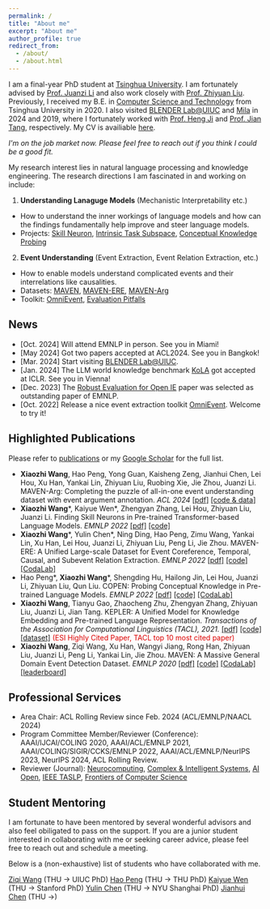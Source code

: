 ```yaml
---
permalink: /
title: "About me"
excerpt: "About me"
author_profile: true
redirect_from: 
  - /about/
  - /about.html
---
```


I am a final-year PhD student at [Tsinghua University](https://www.tsinghua.edu.cn/publish/thu2018en/index.html). I am fortunately advised by [Prof. Juanzi Li](http://keg.cs.tsinghua.edu.cn/persons/ljz/) and also work closely with [Prof. Zhiyuan Liu](http://nlp.csai.tsinghua.edu.cn/~lzy/). Previously, I received my B.E. in [Computer Science and Technology](http://www.cs.tsinghua.edu.cn/) from Tsinghua University in 2020. I also visited [BLENDER Lab@UIUC](https://blender.cs.illinois.edu/) and [Mila](https://mila.quebec/) in 2024 and 2019, where I fortunately worked with [Prof. Heng Ji](https://blender.cs.illinois.edu/hengji.html) and [Prof. Jian Tang](https://jian-tang.com/), respectively. My CV is availiable [here](/cv/).

<i>I'm on the job market now. Please feel free to reach out if you think I could be a good fit.</i>

My research interest lies in natural language processing and knowledge engineering. The research directions I am fascinated in and working on include:

1. **Understanding Lanaguge Models** (Mechanistic Interpretability etc.)
  - How to understand the inner workings of language models and how can the findings fundamentally help improve and steer language models.
  - Projects: [Skill Neuron](/files/EMNLP22-SkillNeuron/SkillNeuron.pdf), [Intrinsic Task Subspace](https://arxiv.org/abs/2110.07867), [Conceptual Knowledge Probing](/files/EMNLP22-COPEN/COPEN.pdf) 
2. **Event Understanding** (Event Extraction, Event Relation Extraction, etc.)
  - How to enable models understand complicated events and their interrelations like causalities.
  - Datasets: [MAVEN](/files/EMNLP20-MAVEN/MAVEN.pdf), [MAVEN-ERE](/files/EMNLP22-MAVEN-ERE/MAVEN-ERE.pdf), [MAVEN-Arg](https://arxiv.org/abs/2311.09105)
  - Toolkit: [OmniEvent](https://github.com/THU-KEG/OmniEvent), [Evaluation Pitfalls](https://aclanthology.org/2023.findings-acl.586.pdf) 


## News
* [Oct. 2024] Will attend EMNLP in person. See you in Miami!
* [May 2024] Got two papers accepted at ACL2024. See you in Bangkok!
* [Mar. 2024] Start visiting [BLENDER Lab@UIUC](https://blender.cs.illinois.edu/).
* [Jan. 2024] The LLM world knowledge benchmark [KoLA](https://arxiv.org/abs/2306.09296) got accepted at ICLR. See you in Vienna!
* [Dec. 2023] The [Robust Evaluation for Open IE](https://arxiv.org/abs/2305.13981) paper was selected as outstanding paper of EMNLP.
* [Oct. 2022] Release a nice event extraction toolkit [OmniEvent](https://github.com/THU-KEG/OmniEvent). Welcome to try it!

## Highlighted Publications

Please refer to [publications](/publications/) or my [Google Scholar](https://scholar.google.com/citations?user=DjpXXZkAAAAJ) for the full list.

* **Xiaozhi Wang**, Hao Peng, Yong Guan, Kaisheng Zeng, Jianhui Chen, Lei Hou, Xu Han, Yankai Lin, Zhiyuan Liu, Ruobing Xie, Jie Zhou, Juanzi Li. MAVEN-Arg: Completing the puzzle of all-in-one event understanding dataset with event argument annotation. *ACL 2024* [[pdf]](https://arxiv.org/pdf/2311.09105) [[code & data]](https://github.com/THU-KEG/MAVEN-Argument)
* <strong>Xiaozhi Wang</strong>\*, Kaiyue Wen\*, Zhengyan Zhang, Lei Hou, Zhiyuan Liu, Juanzi Li. Finding Skill Neurons in Pre-trained Transformer-based Language Models. <i>EMNLP 2022</i> [[pdf]](/files/EMNLP22-SkillNeuron/SkillNeuron.pdf) [[code]](https://github.com/THU-KEG/Skill-Neuron)
* <strong>Xiaozhi Wang</strong>\*, Yulin Chen\*, Ning Ding, Hao Peng, Zimu Wang, Yankai Lin, Xu Han, Lei Hou, Juanzi Li, Zhiyuan Liu, Peng Li, Jie Zhou. MAVEN-ERE: A Unified Large-scale Dataset for Event Coreference, Temporal, Causal, and Subevent Relation Extraction. <i>EMNLP 2022</i> [[pdf]](/files/EMNLP22-MAVEN-ERE/MAVEN-ERE.pdf) [[code]](https://github.com/THU-KEG/MAVEN-ERE) [[CodaLab]](https://codalab.lisn.upsaclay.fr/competitions/8691)
* Hao Peng\*, <strong>Xiaozhi Wang</strong>\*, Shengding Hu, Hailong Jin, Lei Hou, Juanzi Li, Zhiyuan Liu, Qun Liu. COPEN: Probing Conceptual Knowledge in Pre-trained Language Models. <i>EMNLP 2022</i> [[pdf]](/files/EMNLP22-COPEN/COPEN.pdf) [[code]](https://github.com/THU-KEG/COPEN) [[CodaLab]](https://codalab.lisn.upsaclay.fr/competitions/8542)
* <strong>Xiaozhi Wang</strong>, Tianyu Gao, Zhaocheng Zhu, Zhengyan Zhang, Zhiyuan Liu, Juanzi Li, Jian Tang. KEPLER: A Unified Model for Knowledge Embedding and Pre-trained Language Representation. <i>Transactions of the Association for Computational Linguistics (TACL), 2021.</i> [[pdf]](/files/TACL-KEPLER/KEPLER.pdf) [[code]](https://github.com/THU-KEG/KEPLER) [[dataset]](https://deepgraphlearning.github.io/project/wikidata5m) <font color="#dd0000">(ESI Highly Cited Paper, TACL top 10 most cited paper)</font>
* <strong>Xiaozhi Wang</strong>, Ziqi Wang, Xu Han, Wangyi Jiang, Rong Han, Zhiyuan Liu, Juanzi Li, Peng Li, Yankai Lin, Jie Zhou. MAVEN: A Massive General Domain Event Detection Dataset. <i>EMNLP 2020</i> [[pdf]](/files/EMNLP20-MAVEN/MAVEN.pdf) [[code]](https://github.com/THU-KEG/MAVEN-dataset) [[CodaLab]](https://codalab.lisn.upsaclay.fr/competitions/395) [[leaderboard]](https://thukeg.gitee.io/maven/)



## Professional Services
* Area Chair: ACL Rolling Review since Feb. 2024 (ACL/EMNLP/NAACL 2024)
* Program Committee Member/Reviewer (Conference): AAAI/IJCAI/COLING 2020, AAAI/ACL/EMNLP 2021, AAAI/COLING/SIGIR/CCKS/EMNLP 2022, AAAI/ACL/EMNLP/NeurIPS 2023, NeurIPS 2024, ACL Rolling Review.
* Reviewer (Journal): [Neurocomputing](https://www.sciencedirect.com/journal/neurocomputing), [Complex & Intelligent Systems](https://www.springer.com/journal/40747), [AI Open](https://www.sciencedirect.com/journal/ai-open), [IEEE TASLP](https://signalprocessingsociety.org/publications-resources/ieeeacm-transactions-audio-speech-and-language-processing), [Frontiers of Computer Science](https://www.springer.com/journal/11704)
<!-- * Review Assistant: COLING/EMNLP 2018, IJCAI/SIGIR/ACL 2019 -->

## Student Mentoring
I am fortunate to have been mentored by several wonderful advisors and also feel obiligated to pass on the support. If you are a junior student interested in collaborating with me or seeking career advice, please feel free to reach out and schedule a meeting.

Below is a (non-exhaustive) list of students who have collaborated with me.

[Ziqi Wang](https://wzq016.github.io/) (THU -> UIUC PhD)
[Hao Peng](https://scholar.google.com/citations?user=2ry7XsgAAAAJ&hl=en) (THU -> THU PhD)
[Kaiyue Wen](https://whenwen.github.io/) (THU -> Stanford PhD)
[Yulin Chen](https://scholar.google.com/citations?user=tAiXl18AAAAJ&hl=en) (THU -> NYU Shanghai PhD)
[Jianhui Chen](https://scholar.google.com/citations?user=CkgiFxMAAAAJ&hl=en) (THU ->)